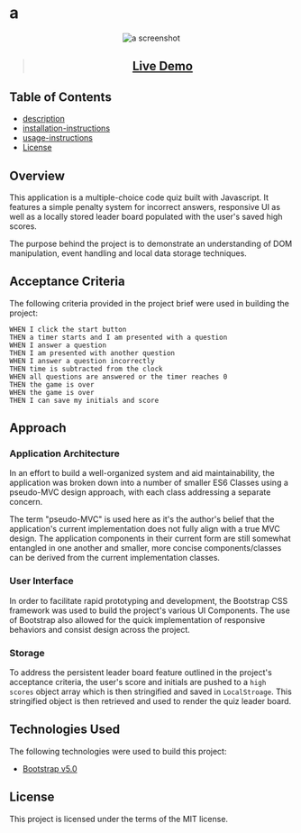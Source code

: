 
  # a

  <p align="center">
    <img src="./assets/img/screenshot.gif" alt="a screenshot">
  </p>

  > <h2 align="center"><a  href="https://kevin-aminzadeh.github.io/04-code-quiz/">Live Demo</a></h2>

  ## Table of Contents

  - [description](#description)
  - [installation-instructions](#installation-instructions)
  - [usage-instructions](#usage-instructions)
  - [License](#license)

  ## Overview

  This application is a multiple-choice code quiz built with Javascript. It features a simple penalty system for incorrect answers, responsive UI as well as a locally stored leader board populated with the user's saved high scores.

  The purpose behind the project is to demonstrate an understanding of DOM manipulation, event handling and local data storage techniques.

  ## Acceptance Criteria

  The following criteria provided in the project brief were used in building the project:

  ```  GIVEN I am taking a code quiz
  WHEN I click the start button
  THEN a timer starts and I am presented with a question
  WHEN I answer a question
  THEN I am presented with another question
  WHEN I answer a question incorrectly
  THEN time is subtracted from the clock
  WHEN all questions are answered or the timer reaches 0
  THEN the game is over
  WHEN the game is over
  THEN I can save my initials and score
  ```

  ## Approach

  ### Application Architecture

  In an effort to build a well-organized system and aid maintainability, the application was broken down into a number of smaller ES6 Classes using a pseudo-MVC design approach, with each class addressing a separate concern.

  The term "pseudo-MVC" is used here as it's the author's belief that the application's current implementation does not fully align with a true MVC design. The application components in their current form are still somewhat entangled in one another and smaller, more concise components/classes can be derived from the current implementation classes.

  ### User Interface

  In order to facilitate rapid prototyping and development, the Bootstrap CSS framework was used to build the project's various UI Components. The use of Bootstrap also allowed for the quick implementation of responsive behaviors and consist design across the project.

  ### Storage

  To address the persistent leader board feature outlined in the project's acceptance criteria, the user's score and initials are pushed to a `high scores` object array which is then stringified and saved in `LocalStroage`. This stringified object is then retrieved and used to render the quiz leader board.

  ## Technologies Used

  The following technologies were used to build this project:

  - [Bootstrap v5.0](https://getbootstrap.com/docs/5.0/getting-started/introduction/)

  ## License

  This project is licensed under the terms of the MIT license.


